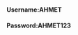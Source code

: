 

###



###



###


<h4 align="left">Username:AHMET</h4>
<h4 align="left">Password:AHMET123</h4>

###


###



###



###

